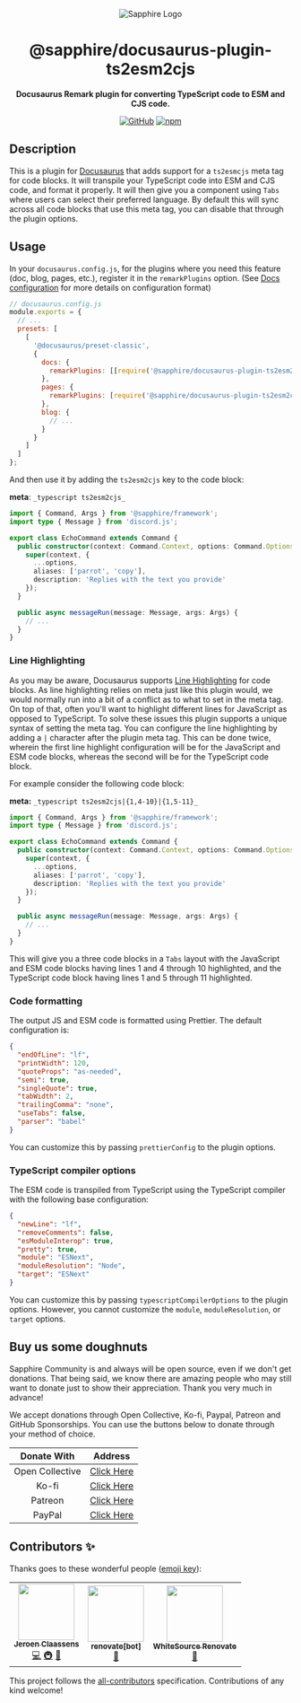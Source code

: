 <div align="center">

![Sapphire Logo](https://cdn.skyra.pw/gh-assets/sapphire-banner.png)

# @sapphire/docusaurus-plugin-ts2esm2cjs

**Docusaurus Remark plugin for converting TypeScript code to ESM and CJS code.**

[![GitHub](https://img.shields.io/github/license/sapphiredev/documentation-plugins)](https://github.com/sapphiredev/documentation-plugins/blob/main/LICENSE.md)
[![npm](https://img.shields.io/npm/v/@sapphire/docusaurus-plugin-ts2esm2cjs?color=crimson&logo=npm&style=flat-square)](https://www.npmjs.com/package/@sapphire/docusaurus-plugin-ts2esm2cjs)

</div>

## Description

This is a plugin for [Docusaurus](https://docusaurus.io) that adds support for a `ts2esmcjs` meta tag for code blocks.
It will transpile your TypeScript code into ESM and CJS code, and format it properly. It will then give you a component
using `Tabs` where users can select their preferred language. By default this will sync across all code blocks that use
this meta tag, you can disable that through the plugin options.

## Usage

In your `docusaurus.config.js`, for the plugins where you need this feature (doc, blog, pages, etc.), register it in the
`remarkPlugins` option. (See [Docs configuration][docconf] for more details on configuration format)

```js
// docusaurus.config.js
module.exports = {
  // ...
  presets: [
    [
      '@docusaurus/preset-classic',
      {
        docs: {
          remarkPlugins: [[require('@sapphire/docusaurus-plugin-ts2esm2cjs')]]
        },
        pages: {
          remarkPlugins: [require('@sapphire/docusaurus-plugin-ts2esm2cjs')]
        },
        blog: {
          // ...
        }
      }
    ]
  ]
};
```

And then use it by adding the `ts2esm2cjs` key to the code block:

**meta**: `_typescript ts2esm2cjs_`

```typescript
import { Command, Args } from '@sapphire/framework';
import type { Message } from 'discord.js';

export class EchoCommand extends Command {
  public constructor(context: Command.Context, options: Command.Options) {
    super(context, {
      ...options,
      aliases: ['parrot', 'copy'],
      description: 'Replies with the text you provide'
    });
  }

  public async messageRun(message: Message, args: Args) {
    // ...
  }
}
```

### Line Highlighting

As you may be aware, Docusaurus supports [Line Highlighting][line-highlighting] for code blocks. As line highlighting
relies on meta just like this plugin would, we would normally run into a bit of a conflict as to what to set in the meta
tag. On top of that, often you'll want to highlight different lines for JavaScript as opposed to TypeScript. To solve
these issues this plugin supports a unique syntax of setting the meta tag. You can configure the line highlighting by
adding a `|` character after the plugin meta tag. This can be done twice, wherein the first line highlight configuration
will be for the JavaScript and ESM code blocks, whereas the second will be for the TypeScript code block.

For example consider the following code block:

**meta:** `_typescript ts2esm2cjs|{1,4-10}|{1,5-11}_ `

```typescript
import { Command, Args } from '@sapphire/framework';
import type { Message } from 'discord.js';

export class EchoCommand extends Command {
  public constructor(context: Command.Context, options: Command.Options) {
    super(context, {
      ...options,
      aliases: ['parrot', 'copy'],
      description: 'Replies with the text you provide'
    });
  }

  public async messageRun(message: Message, args: Args) {
    // ...
  }
}
```

This will give you a three code blocks in a `Tabs` layout with the JavaScript and ESM code blocks having lines 1 and 4
through 10 highlighted, and the TypeScript code block having lines 1 and 5 through 11 highlighted.

### Code formatting

The output JS and ESM code is formatted using Prettier. The default configuration is:

```json
{
  "endOfLine": "lf",
  "printWidth": 120,
  "quoteProps": "as-needed",
  "semi": true,
  "singleQuote": true,
  "tabWidth": 2,
  "trailingComma": "none",
  "useTabs": false,
  "parser": "babel"
}
```

You can customize this by passing `prettierConfig` to the plugin options.

### TypeScript compiler options

The ESM code is transpiled from TypeScript using the TypeScript compiler with the following base configuration:

```json
{
  "newLine": "lf",
  "removeComments": false,
  "esModuleInterop": true,
  "pretty": true,
  "module": "ESNext",
  "moduleResolution": "Node",
  "target": "ESNext"
}
```

You can customize this by passing `typescriptCompilerOptions` to the plugin options. However, you cannot customize the
`module`, `moduleResolution`, or `target` options.

## Buy us some doughnuts

Sapphire Community is and always will be open source, even if we don't get donations. That being said, we know there are
amazing people who may still want to donate just to show their appreciation. Thank you very much in advance!

We accept donations through Open Collective, Ko-fi, Paypal, Patreon and GitHub Sponsorships. You can use the buttons
below to donate through your method of choice.

|   Donate With   |                       Address                       |
| :-------------: | :-------------------------------------------------: |
| Open Collective | [Click Here](https://sapphirejs.dev/opencollective) |
|      Ko-fi      |      [Click Here](https://sapphirejs.dev/kofi)      |
|     Patreon     |    [Click Here](https://sapphirejs.dev/patreon)     |
|     PayPal      |     [Click Here](https://sapphirejs.dev/paypal)     |

## Contributors ✨

Thanks goes to these wonderful people ([emoji key](https://allcontributors.org/docs/en/emoji-key)):

<!-- ALL-CONTRIBUTORS-LIST:START - Do not remove or modify this section -->
<!-- prettier-ignore-start -->
<!-- markdownlint-disable -->
<table>
  <tr>
    <td align="center"><a href="https://favware.tech/"><img src="https://avatars3.githubusercontent.com/u/4019718?v=4?s=100" width="100px;" alt=""/><br /><sub><b>Jeroen Claassens</b></sub></a><br /><a href="https://github.com/sapphiredev/documentation-plugins/commits?author=favna" title="Code">💻</a> <a href="#infra-favna" title="Infrastructure (Hosting, Build-Tools, etc)">🚇</a> <a href="#projectManagement-favna" title="Project Management">📆</a></td>
    <td align="center"><a href="https://github.com/apps/renovate"><img src="https://avatars.githubusercontent.com/in/2740?v=4?s=100" width="100px;" alt=""/><br /><sub><b>renovate[bot]</b></sub></a><br /><a href="#maintenance-renovate[bot]" title="Maintenance">🚧</a></td>
    <td align="center"><a href="https://renovate.whitesourcesoftware.com/"><img src="https://avatars.githubusercontent.com/u/25180681?v=4?s=100" width="100px;" alt=""/><br /><sub><b>WhiteSource Renovate</b></sub></a><br /><a href="#maintenance-renovate-bot" title="Maintenance">🚧</a></td>
  </tr>
</table>

<!-- markdownlint-restore -->
<!-- prettier-ignore-end -->

<!-- ALL-CONTRIBUTORS-LIST:END -->

This project follows the [all-contributors](https://github.com/all-contributors/all-contributors) specification.
Contributions of any kind welcome!

[docconf]: https://docusaurus.io/docs/api/plugins/@docusaurus/plugin-content-docs#ex-config
[line-highlighting]: https://docusaurus.io/docs/markdown-features/code-blocks#line-highlighting
